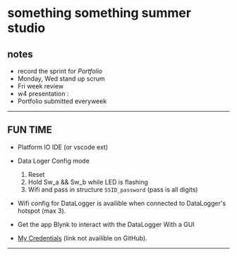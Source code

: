 # something something summer studio

## notes

- record the sprint for *Portfolio*
- Monday, Wed stand up scrum
- Fri week review
- w4 presentation :
- Portfolio submitted everyweek

---

## FUN TIME

- Platform IO IDE (or vscode ext)
- Data Loger Config mode
  1. Reset
  1. Hold Sw_a && Sw_b while LED is flashing
  1. Wifi and pass in structure `SSID_password` (pass is all digits)
- Wifi config for DataLogger is availible when connected to DataLogger's hotspot (max 3).

- Get the app Blynk to interact with the DataLogger With a GUI
- [My Credentials](cred.md) (link not availible on GitHub).

---
